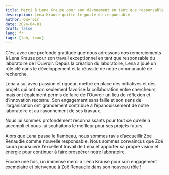 ```yaml
---
title: Merci à Lena Krause pour son dévouement en tant que responsable du laboratoire de l’Ouvroir
description: Lena Krause quitte le poste de responsable
author: Ouvroir
date: 2024-04-01
draft: false
lang: fr
tags: [lab, team]
---
```


C’est avec une profonde gratitude que nous adressons nos remerciements à Lena Krause pour son travail exceptionnel en tant que responsable du laboratoire de l’Ouvroir. Depuis la création du laboratoire, Lena a joué un rôle clé dans le développement et la réussite de notre communauté de recherche.

Lena a su, avec passion et rigueur, mettre en place des initiatives et des projets qui ont non seulement favorisé la collaboration entre chercheurs, mais ont également permis de faire de l’Ouvroir un lieu de réflexion et d’innovation reconnu. Son engagement sans faille et son sens de l’organisation ont grandement contribué à l’épanouissement de notre laboratoire et au rayonnement de ses travaux.

Nous lui sommes profondément reconnaissants pour tout ce qu’elle a accompli et nous lui souhaitons le meilleur pour ses projets futurs.

Alors que Lena passe le flambeau, nous sommes ravis d’accueillir Zoë Renaudie comme nouvelle responsable. Nous sommes convaincus que Zoë saura poursuivre l’excellent travail de Lena et apporter sa propre vision et énergie pour continuer à faire prospérer notre laboratoire.

Encore une fois, un immense merci à Lena Krause pour son engagement exemplaire et bienvenue à Zoë Renaudie dans son nouveau rôle !

